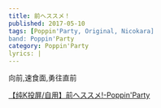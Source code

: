 ```yaml
---
title: 前へススメ！
published: 2017-05-10
tags: [Poppin'Party, Original, Nicokara]
band: Poppin'Party
category: Poppin'Party
lyrics: |
---
```

向前,速食面,勇往直前

<summary>
    <a href="https://www.bilibili.com/video/BV1LpxFeEEpT/">
        【纯K投屏/自用】前へススメ!-Poppin'Party
    </a>
</summary>
